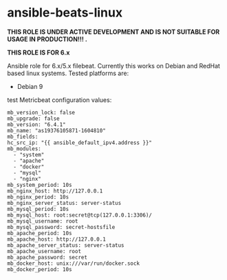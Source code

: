 # ansible-beats-linux

**THIS ROLE IS UNDER ACTIVE DEVELOPMENT AND IS NOT SUITABLE FOR USAGE IN PRODUCTION!!! .**

**THIS ROLE IS FOR 6.x**

Ansible role for 6.x/5.x filebeat.  Currently this works on Debian and RedHat based linux systems.  Tested platforms are:

* Debian 9


test
Metricbeat configuration values:
```
mb_version_lock: false
mb_upgrade: false
mb_version: "6.4.1"
mb_name: "as19376105871-1604810"
mb_fields:
hc_src_ip: "{{ ansible_default_ipv4.address }}"
mb_modules:
  - "system"
  - "apache"
  - "docker"
  - "mysql"
  - "nginx"
mb_system_period: 10s
mb_nginx_host: http://127.0.0.1
mb_nginx_period: 10s
mb_nginx_server_status: server-status
mb_mysql_period: 10s
mb_mysql_host: root:secret@tcp(127.0.0.1:3306)/
mb_mysql_username: root
mb_mysql_password: secret-hostsfile
mb_apache_period: 10s
mb_apache_host: http://127.0.0.1
mb_apache_server_status: server-status
mb_apache_username: root
mb_apache_password: secret
mb_docker_host: unix:///var/run/docker.sock
mb_docker_period: 10s
```